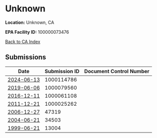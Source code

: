 # Unknown

**Location:** Unknown, CA

**EPA Facility ID:** 100000073476

[Back to CA Index](../../index.md)

## Submissions

| Date | Submission ID | Document Control Number |
|------|--------------|-------------------------|
| [2024-06-13](submissions/1000114786.md) | 1000114786 |  |
| [2019-06-06](submissions/1000079560.md) | 1000079560 |  |
| [2016-12-11](submissions/1000061108.md) | 1000061108 |  |
| [2011-12-21](submissions/1000025262.md) | 1000025262 |  |
| [2006-12-27](submissions/47319.md) | 47319 |  |
| [2004-06-21](submissions/34503.md) | 34503 |  |
| [1999-06-21](submissions/13004.md) | 13004 |  |
